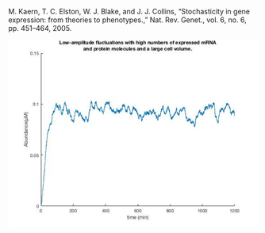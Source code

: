 M. Kaern, T. C. Elston, W. J. Blake, and J. J. Collins, 
“Stochasticity in gene expression: from theories to phenotypes.,” 
Nat. Rev. Genet., vol. 6, no. 6, pp. 451–464, 2005.

![](./fig2a.jpg)
